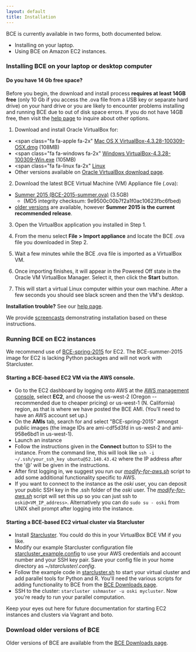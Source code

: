 ```yaml
---
layout: default
title: Installation
---
```


BCE is currently available in two forms, both documented below.

  - Installing on your laptop.
  - Using BCE on Amazon EC2 instances.


### Installing BCE on your laptop or desktop computer

#### Do you have 14 Gb free space?

Before you begin, the download and install process **requires at least 14GB free** (only 10 Gb if you access the .ova file from a USB key or separate hard drive) on your hard drive or you are likely to encounter problems installing and running BCE due to out of disk space errors. If you do not have 14GB free, then visit the [help page](help.html) to inquire about other options.

1) Download and install Oracle VirtualBox for:

  - <span class="fa fa-apple fa-2x"<span></span> [Mac OS X VirtualBox-4.3.28-100309-OSX.dmg](http://download.virtualbox.org/virtualbox/4.3.28/VirtualBox-4.3.28-100309-OSX.dmg) (108MB)
  - <span class="fa fa-windows fa-2x"<span></span> [Windows VirtualBox-4.3.28-100309-Win.exe](http://download.virtualbox.org/virtualbox/4.3.28/VirtualBox-4.3.28-100309-Win.exe) (105MB)
  - <span class="fa fa-linux fa-2x"<span></span> [Linux](https://www.virtualbox.org/wiki/Linux_Downloads)
  - Other versions available on [Oracle VirtualBox download page](https://www.virtualbox.org/wiki/Downloads).

2) Download the latest BCE Virtual Machine (VM) Appliance file (.ova):

  - [Summer 2015 (BCE-2015-summer.ova)](https://berkeley.box.com/s/68g11omap9yqow3a09t36wvwsuplio3w) (3.5GB)
    - (MD5 integrity checksum: 9e9500c00b7f2a1f0ac10623fbc6fbed)
  - [older versions](downloads.html) are available, however **Summer 2015 is the current recommended release**.

3) Open the VirtualBox application you installed in Step 1.

4) From the menu select **File > Import appliance** and locate the BCE .ova file you downloaded in Step 2.

5) Wait a few minutes while the BCE .ova file is imported as a VirtualBox VM.

6) Once importing finishes, it will appear in the Powered Off state in the Oracle VM VirtualBox Manager. Select it, then click the **Start** button.

7) This will start a virtual Linux computer within your own machine.
  After a few seconds you should see black screen and then the VM's
  desktop.

**Installation trouble?** See our [help page](help.html).

We provide [screencasts](screencasts.html) demonstrating installation based on these instructions.

### Running BCE on EC2 instances

We recommend use of [BCE-spring-2015](downloads.html) for EC2. The BCE-summer-2015 image for EC2 is lacking Python packages and will not work with Starcluster. 

#### Starting a BCE-based EC2 VM via the AWS console.

  - Go to the EC2 dashboard by logging onto AWS at the [AWS management console](https://console.aws.amazon.com/?nc2=h_m_mc), select **EC2**, and choose the us-west-2 (Oregon -- recommended due to cheaper pricing) or us-west-1 (N. California) region, as that is where we have posted the BCE AMI. (You’ll need to have an AWS account set up.)
  - On the **AMIs** tab, search for and select "BCE-spring-2015" amongst public images (the image IDs are ami-cdf5d3fd in us-west-2 and ami-958e6bd1 in us-west-1).
  - Launch an instance
  - Follow the instructions given in the **Connect** button to SSH to the instance. From the command line, this will look like `ssh -i ~/.ssh/your_ssh_key ubuntu@52.140.43.42` where the IP address after the '@' will be given in the instructions. 
  - After first logging in, we suggest you run our [*modify-for-aws.sh*](downloads.html) script to add some additional functionality specific to AWS. 
  - If you want to connect to the instance as the *oski* user, you can deposit your public SSH key in the .ssh folder of the *oski* user. The [*modify-for-aws.sh*](downloads.html) script will set this up so you can just ssh to `oski@<VM_IP_address>`. Alternatively you can do ````sudo su - oski```` from UNIX shell prompt after logging into the instance.

#### Starting a BCE-based EC2 virtual cluster via Starcluster

  - Install [Starcluster](http://star.mit.edu/cluster/docs/latest/installation.html). You could do this in your VirtualBox BCE VM if you like.
  - Modify our example Starcluster configuration file [starcluster_example.config](https://raw.githubusercontent.com/ucberkeley/bce/dev/post-install/starcluster_example.config) to use your AWS credentials and account number and your SSH key pair. Save your config file in your home directory as *~/starcluster/.config*.
  - Follow the example code in [starcluster.sh](https://raw.githubusercontent.com/ucberkeley/bce/dev/post-install/starcluster.sh) to start your virtual cluster and add parallel tools for Python and R. You'll need the various scripts for adding functionality to BCE from the [BCE Downloads page](downloads.html).
  - SSH to the cluster: `starcluster sshmaster -u oski mycluster`. Now you're ready to run your parallel computation.

Keep your eyes out here for future documentation for starting EC2 instances and clusters via Vagrant and boto.

### Download older versions of BCE

Older versions of BCE are available from the [BCE Downloads page](downloads.html).
